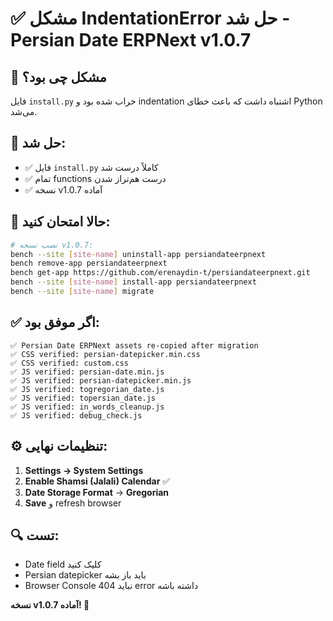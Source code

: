 # ✅ مشکل IndentationError حل شد - Persian Date ERPNext v1.0.7

## 🎯 مشکل چی بود؟
فایل `install.py` خراب شده بود و indentation اشتباه داشت که باعث خطای Python می‌شد.

## 🔧 حل شد:
- ✅ فایل `install.py` کاملاً درست شد
- ✅ تمام functions درست هم‌تراز شدن  
- ✅ نسخه v1.0.7 آماده

## 🚀 حالا امتحان کنید:

```bash
# نصب نسخه v1.0.7:
bench --site [site-name] uninstall-app persiandateerpnext
bench remove-app persiandateerpnext
bench get-app https://github.com/erenaydin-t/persiandateerpnext.git
bench --site [site-name] install-app persiandateerpnext
bench --site [site-name] migrate
```

## ✅ اگر موفق بود:
```
✅ Persian Date ERPNext assets re-copied after migration
✅ CSS verified: persian-datepicker.min.css
✅ CSS verified: custom.css
✅ JS verified: persian-date.min.js
✅ JS verified: persian-datepicker.min.js
✅ JS verified: togregorian_date.js
✅ JS verified: topersian_date.js
✅ JS verified: in_words_cleanup.js
✅ JS verified: debug_check.js
```

## ⚙️ تنظیمات نهایی:
1. **Settings → System Settings**
2. **Enable Shamsi (Jalali) Calendar** ✅
3. **Date Storage Format** → **Gregorian**
4. **Save** و refresh browser

## 🔍 تست:
- Date field کلیک کنید
- Persian datepicker باید باز بشه
- Browser Console نباید 404 error داشته باشه

**نسخه v1.0.7 آماده! 🎉**
